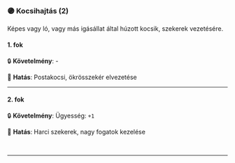 ### 🟣 Kocsihajtás (2)

Képes vagy ló, vagy más igásállat által húzott kocsik, szekerek vezetésére.

#### 1. fok

🔒 **Követelmény**: -

🌟 **Hatás**: Postakocsi, ökrösszekér elvezetése

---
#### 2. fok

🔒 **Követelmény**: Ügyesség: `+1`

🌟 **Hatás**: Harci szekerek, nagy fogatok kezelése

<br />

---
